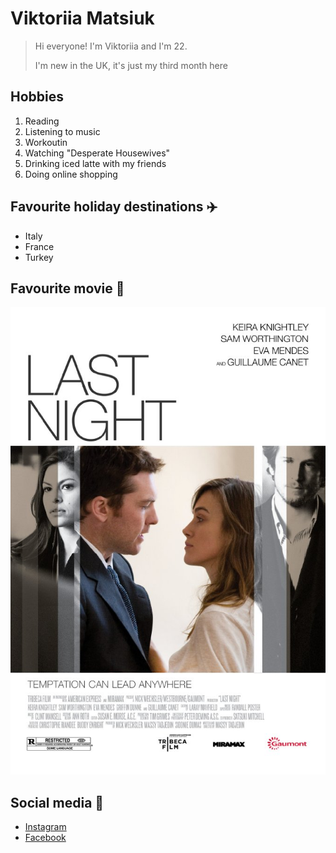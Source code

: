 # **Viktoriia Matsiuk**

> Hi everyone! I'm Viktoriia and I'm 22. 
>
> I'm new in the UK, it's just my third month here

## **Hobbies**
1. Reading
2. Listening to music
3. Workoutin
4. Watching "Desperate Housewives"
5. Drinking iced latte with my friends
6. Doing online shopping


## **Favourite holiday destinations** :airplane:
- Italy
- France
- Turkey 
## **Favourite movie** :movie_camera:
![Tux, the Linux mascot](1628539-881605.jpg)
## **Social media** :iphone:
- [Instagram](https://www.instagram.com/vikamma/)
- [Facebook](https://www.facebook.com/vikamma/)


